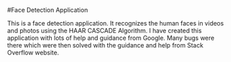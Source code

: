 #Face Detection Application

This is a face detection application.
It recognizes the human faces in videos and photos using the HAAR CASCADE Algorithm.
I have created this application with lots of help and guidance from Google. Many bugs were there which were then solved with the guidance and help from Stack Overflow website.
